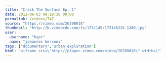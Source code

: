 ```yaml
---
title: "Crack The Surface Ep. 1"
date: 2012-06-03 09:19:38 00:00
permalink: /videos/747
source: "https://vimeo.com/26200018"
thumbnail: "http://b.vimeocdn.com/ts/173/145/173145226_1280.jpg"
user:
  username: "hypr"
  name: "johannes herseni"
tags: ["documentary","urban exploration"]
html: "<iframe src=\"http://player.vimeo.com/video/26200018\" width=\"1280\" height=\"720\" frameborder=\"0\" webkitAllowFullScreen mozallowfullscreen allowFullScreen></iframe>"
---
```


